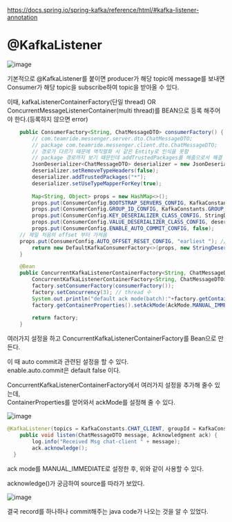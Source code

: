 https://docs.spring.io/spring-kafka/reference/html/#kafka-listener-annotation  


# @KafkaListener
![image](https://user-images.githubusercontent.com/67637716/202839722-6b6c6381-77c3-41d5-89bb-ba955507c13f.png)  

기본적으로 @KafkaListener를 붙이면 producer가 해당 topic에 message를 보내면  
Consumer가 해당 topic을 subscribe하여 topic을 받아올 수 있다.  

이때, kafkaListenerContainerFactory(단일 thread) OR ConcurrentMessageListenerContainer(multi thread)를 BEAN으로 등록 해주어야 한다.(등록하지 않으면 error)  
``` java
    public ConsumerFactory<String, ChatMessageDTO> consumerFactory() {
        // com.teamride.messenger.server.dto.ChatMessageDTO;
        // package com.teamride.messenger.client.dto.ChatMessageDTO;
        // 경로가 다르기 때문에 역직렬화 시 같은 Entity로 인식을 못함
        // package 경로까지 보기 떄문인데 addTrustedPackages를 해줌으로서 해결
        JsonDeserializer<ChatMessageDTO> deserializer = new JsonDeserializer<>(ChatMessageDTO.class);
        deserializer.setRemoveTypeHeaders(false);
        deserializer.addTrustedPackages("*");
        deserializer.setUseTypeMapperForKey(true);
        
        Map<String, Object> props = new HashMap<>();
        props.put(ConsumerConfig.BOOTSTRAP_SERVERS_CONFIG, KafkaConstants.KAFKA_BROKER);
        props.put(ConsumerConfig.GROUP_ID_CONFIG, KafkaConstants.GROUP_ID);
        props.put(ConsumerConfig.KEY_DESERIALIZER_CLASS_CONFIG, StringDeserializer.class);
        props.put(ConsumerConfig.VALUE_DESERIALIZER_CLASS_CONFIG, deserializer);
        props.put(ConsumerConfig.ENABLE_AUTO_COMMIT_CONFIG, false);
	// 제일 처음의 offset 부터 가져옴
	props.put(ConsumerConfig.AUTO_OFFSET_RESET_CONFIG, "earliest "); //defualt latest (가장 최신의 데이터부터 가져옴)
        return new DefaultKafkaConsumerFactory<>(props, new StringDeserializer(), deserializer);
    }

    @Bean
    public ConcurrentKafkaListenerContainerFactory<String, ChatMessageDTO> kafkaListenerContainerFactory() {
        ConcurrentKafkaListenerContainerFactory<String, ChatMessageDTO> factory = new ConcurrentKafkaListenerContainerFactory<>();
        factory.setConsumerFactory(consumerFactory());
        factory.setConcurrency(3); // thread 수
        System.out.println("default ack mode(batch):"+factory.getContainerProperties().getAckMode());
        factory.getContainerProperties().setAckMode(AckMode.MANUAL_IMMEDIATE); // offset 수동 커밋을 위함
        
        return factory;
    }
```  

여러가지 설정을 하고 ConcurrentKafkaListenerContainerFactory를 Bean으로 만든다.  

이 때 auto commit과 관련된 설정을 할 수 있다.  
enable.auto.commit은 default false 이다.  

ConcurrentKafkaListenerContainerFactory에서 여러가지 설정을  추가해 줄수 있는데,  
ContainerProperties를 얻어와서 ackMode를 설정해 줄 수 있다.  

![image](https://user-images.githubusercontent.com/67637716/202840026-b90484cd-c950-4404-a1bc-8d64beb349a1.png)  

``` java
@KafkaListener(topics = KafkaConstants.CHAT_CLIENT, groupId = KafkaConstants.GROUP_ID)
	public void listen(ChatMessageDTO message, Acknowledgment ack) {
		log.info("Received Msg chat-client " + message);
		ack.acknowledge();
  }
```  

ack mode를 MANUAL_IMMEDIATE로 설정한 후, 위와 같이 사용할 수 있다.  

acknowledge()가 궁금하여 source를 따라가 보았다.  

![image](https://user-images.githubusercontent.com/67637716/202840094-8daa871a-0a1c-4131-90bd-454abe77fd35.png)  

결국 record를 하나하나 commit해주는 java code가 나오는 것을 알 수 있었다.  




